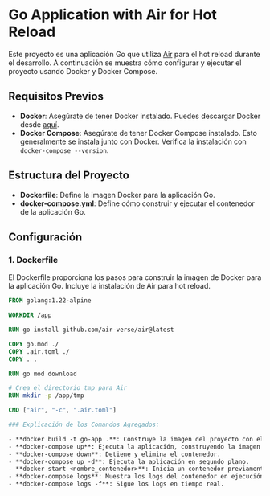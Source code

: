 # Go Application with Air for Hot Reload

Este proyecto es una aplicación Go que utiliza [Air](https://github.com/cosmtrek/air) para el hot reload durante el desarrollo. A continuación se muestra cómo configurar y ejecutar el proyecto usando Docker y Docker Compose.

## Requisitos Previos

- **Docker**: Asegúrate de tener Docker instalado. Puedes descargar Docker desde [aquí](https://www.docker.com/get-started).
- **Docker Compose**: Asegúrate de tener Docker Compose instalado. Esto generalmente se instala junto con Docker. Verifica la instalación con `docker-compose --version`.

## Estructura del Proyecto

- **Dockerfile**: Define la imagen Docker para la aplicación Go.
- **docker-compose.yml**: Define cómo construir y ejecutar el contenedor de la aplicación Go.

## Configuración

### 1. Dockerfile

El Dockerfile proporciona los pasos para construir la imagen de Docker para la aplicación Go. Incluye la instalación de Air para hot reload.

```Dockerfile
FROM golang:1.22-alpine

WORKDIR /app

RUN go install github.com/air-verse/air@latest

COPY go.mod ./
COPY .air.toml ./
COPY . .

RUN go mod download

# Crea el directorio tmp para Air
RUN mkdir -p /app/tmp

CMD ["air", "-c", ".air.toml"]

### Explicación de los Comandos Agregados:

- **docker build -t go-app .**: Construye la imagen del proyecto con el nombre `go-app`.
- **docker-compose up**: Ejecuta la aplicación, construyendo la imagen si no existe y levantando el contenedor.
- **docker-compose down**: Detiene y elimina el contenedor.
- **docker-compose up -d**: Ejecuta la aplicación en segundo plano.
- **docker start <nombre_contenedor>**: Inicia un contenedor previamente detenido.
- **docker-compose logs**: Muestra los logs del contenedor en ejecución.
- **docker-compose logs -f**: Sigue los logs en tiempo real.
